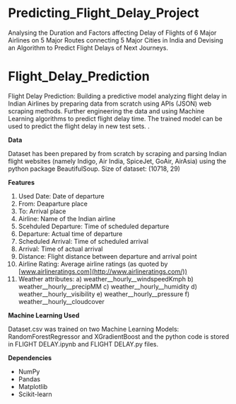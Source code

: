# Predicting_Flight_Delay_Project
Analysing the Duration and Factors affecting Delay of Flights of 6 Major Airlines on 5 Major Routes connecting 5 Major Cities in India and Devising an Algorithm to Predict Flight Delays of Next Journeys.
# **Flight_Delay_Prediction**

Flight Delay Prediction: Building a predictive model analyzing flight delay in Indian Airlines by preparing data from scratch using APIs (JSON) web scraping methods. Further engineering the data and using Machine Learning algorithms to predict flight delay time. The trained model can be used to predict the flight delay in new test sets. .

**Data**

Dataset has been prepared by from scratch by scraping and parsing Indian flight websites (namely Indigo, Air India, SpiceJet, GoAir, AirAsia) using the python package BeautifulSoup.
 Size of dataset: (10718, 29)

**Features**

1. Used Date: Date of departure
2. From: Deaparture place
3. To: Arrival place
4. Airline: Name of the Indian airline
5. Scehduled Departure: Time of scheduled departure
6. Departure: Actual time of departure
7. Scheduled Arrival: Time of scheduled arrival
8. Arrival: Time of actual arrival
9. Distance: Flight distance between departure and arrival point
10. Airline Rating: Average airline ratings (as quoted by [www.airlineratings.com](http://www.airlineratings.com/))
11. Weather attributes:
 a) weather\_\_hourly\_\_windspeedKmph
 b) weather\_\_hourly\_\_precipMM
 c) weather\_\_hourly\_\_humidity
 d) weather\_\_hourly\_\_visibility
 e) weather\_\_hourly\_\_pressure
 f) weather\_\_hourly\_\_cloudcover

**Machine Learning Used**

Dataset.csv was trained on two Machine Learning Models: RandomForestRegressor and XGradientBoost and the python code is stored in FLIGHT DELAY.ipynb and FLIGHT DELAY.py files.

**Dependencies**

- NumPy
- Pandas
- Matplotlib
- Scikit-learn
